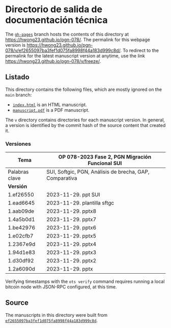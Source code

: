 # Directorio de salida de documentación técnica

The [`gh-pages`](https://github.com/hwong23/pgn-078/tree/gh-pages) branch hosts the contents of this directory at <https://hwong23.github.io/pgn-078/>.
The permalink for this webpage version is <https://hwong23.github.io/pgn-078/v/ef2655097ba3fef1d075fa8998f44a183d999c8d/>.
To redirect to the permalink for the latest manuscript version at anytime, use the link <https://hwong23.github.io/pgn-078/v/freeze/>.

## Listado

This directory contains the following files, which are mostly ignored on the `main` branch:

+ [`index.html`](index.html) is an HTML manuscript.
+ [`manuscript.pdf`](manuscript.pdf) is a PDF manuscript.

The `v` directory contains directories for each manuscript version.
In general, a version is identified by the commit hash of the source content that created it.


### Versiones

| Tema           | OP 078-2023 Fase 2, PGN Migración Funcional SUI      |
|----------------|----------------------------|
| Palabras clave | SUI, Softgic, PGN, Análisis de brecha, GAP, Comparativa |
| **Versión**    |                            |
| 1.ef26550 | 2023-11-29. ppt SUI |
| 1.ead6645 | 2023-11-29. plantilla sftgc |
| 1.aab09de | 2023-11-29. pptx8 |
| 1.4a5b0d1 | 2023-11-29. pptx7 |
| 1.be42976 | 2023-11-29. pptx6 |
| 1.e02cfb7 | 2023-11-29. pptx5 |
| 1.2367e9d | 2023-11-29. pptx4 |
| 1.94d1e83 | 2023-11-29. pptx3 |
| 1.d30df92 | 2023-11-29. pptx2 |
| 1.2a6090d | 2023-11-29. pptx |



Verifying timestamps with the `ots verify` command requires running a local bitcoin node with JSON-RPC configured, at this time.

## Source

The manuscripts in this directory were built from
[`ef2655097ba3fef1d075fa8998f44a183d999c8d`](https://github.com/hwong23/pgn-078/commit/ef2655097ba3fef1d075fa8998f44a183d999c8d).
